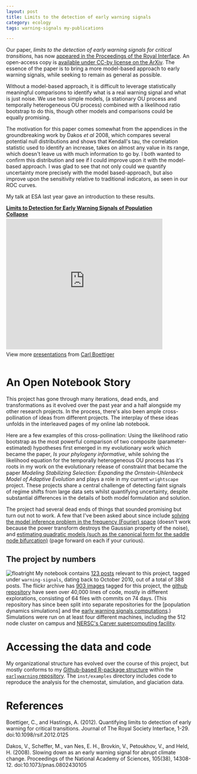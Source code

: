```yaml
---
layout: post
title: Limits to the detection of early warning signals
category: ecology
tags: warning-signals my-publications

---
```


Our paper, _limits to the detection of early warning signals for
critical transitions_, has now [appeared in the Proceedings of the
Royal Interface](http://dx.doi.org/10.1098/rsif.2012.0125). An
open-access copy is [available under CC-by license on the
ArXiv](http://arxiv.org/abs/1204.6231).  The essence of the paper is
to bring a more model-based approach to early warning signals, while
seeking to remain as general as possible.

Without a model-based approach, it is difficult to leverage statistically
meaningful comparisons to identify what is a real warning signal and
what is just noise. We use two simple models, (a stationary OU process
and temporally heterogeneous OU process) combined with a likelihood
ratio bootstrap to do this, though other models and comparisons could
be equally promising.

The motivation for this paper comes somewhat from the appendices in
the groundbreaking work by Dakos _et al_ 2008, which compares several
potential null distributions and shows that Kendall's tau, the correlation
statistic used to identify an increase, takes on almost any value
in its range, which doesn't leave us with much information to go by.
I both wanted to confirm this distribution and see if I could improve
upon it with the model-based approach.  I was glad to see that not only
could we quantify uncertainty more precisely with the model based-approach,
but also improve upon the sensitivity relative to traditional indicators,
as seen in our ROC curves. 


My talk at ESA last year gave an introduction to these results.

<div style="width:425px" id="__ss_11357956">
<strong style="display:block;margin:12px 0 4px"><a
href="http://www.slideshare.net/cboettig/limits-to-detection-for-early-warning-signals-of-population-collapse"
title="Limits to Detection for Early Warning Signals of
Population Collapse" target="_blank">Limits to Detection for
Early Warning Signals of Population Collapse</a></strong> <iframe
src="http://www.slideshare.net/slideshow/embed_code/11357956"
width="425" height="355" frameborder="0" marginwidth="0" marginheight="0"
scrolling="no"></iframe> <div style="padding:5px 0 12px"> View more
<a href="http://www.slideshare.net/" target="_blank">presentations</a>
from <a href="http://www.slideshare.net/cboettig" target="_blank">Carl
Boettiger</a> </div> </div>

# An Open Notebook Story

This project has gone through many iterations, dead ends, and
transformations as it evolved over the past year and a half alongside
my other research projects. In the process, there's also been ample
cross-pollination of ideas from different projects.  The interplay of
these ideas unfolds in the interleaved pages of my online lab
notebook. 

Here are a few examples of this cross-pollination: Using the likelihood
ratio bootstrap as the most powerful comparison of two composite
(parameter-estimated) hypotheses first emerged in my evolutionary work
which became the paper, _Is your phylogeny informative_, while solving
the likelihood equation for the temporally heterogeneous OU process
has it's roots in my work on the evolutionary release of constraint
that became the paper _Modeling Stabilizing Selection: Expanding the
Ornstein-Uhlenbeck Model of Adaptive Evolution_ and plays a role in my
current `wrightscape` project.  These projects share a central challenge
of detecting faint signals of regime shifts from large data sets whilst
quantifying uncertainty, despite substantial differences in the details
of both model formulation and solution.

The project had several dead ends of things that sounded promising but
turn out not to work.  A few that I've been asked about since include
[solving the model inference problem in the frequency (Fourier)
space](http://www.carlboettiger.info/wordpress/archives/144)
(doesn't work because the power transform destroys the
Gaussian property of the noise), and [estimating quadratic
models (such as the canonical form for the saddle node
bifurcation)](http://www.carlboettiger.info/wordpress/archives/452)
(page forward on each if your curious). 


## The project by numbers

![floatright](http://farm9.staticflickr.com/8144/7249633810_a1cb6395bf_m.jpg)
My notebook contains [123
posts](http://www.carlboettiger.info/wordpress/archives/tag/warning-signals)
relevant to this project, tagged under `warning-signals`, dating back to
October 2010, out of a total of 388 posts. The flickr archive has [903
images](http://www.flickr.com/photos/cboettig/tags/warningsignals/)
tagged for this project, the [github
repository](https://github.com/cboettig/populationdynamics)
have seen over 40,000 lines of code, mostly in different
explorations, consisting of 64 files with commits on 74 days.
(This repository has since been split into separate repositories
for the [population dynamics simulations] and the [early warning
signals computations](https://github.com/cboettig/earlywarning).)
Simulations were run on at least four different machines, including
the 512 node cluster on campus and [NERSC's Carver supercomputing
facility](http://www.nersc.gov/users/computational-systems/carver).

# Accessing the data and code

My organizational structure has evolved over the course of this project, 
but mostly conforms to my [Github-based R-package structure](http://carlboettiger.info/2012/05/06/research-workflow.html)
within the [`earlywarning` repository](https://github.com/cboettig/earlywarning).
The `inst/examples` directory includes code to reproduce the analysis for
the chemostat, simulation, and glaciation data.


# References

Boettiger, C., and Hastings, A. (2012). Quantifying limits to detection of early warning for critical transitions. Journal of The Royal Society Interface, 1-29. doi:10.1098/rsif.2012.0125

Dakos, V., Scheffer, M., van Nes, E. H., Brovkin, V., Petoukhov, V., and Held, H. (2008). Slowing down as an early warning signal for abrupt climate change. Proceedings of the National Academy of Sciences, 105(38), 14308-12. doi:10.1073/pnas.0802430105

